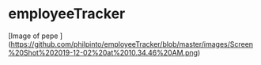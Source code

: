 # employeeTracker
[Image of pepe ] (https://github.com/philpinto/employeeTracker/blob/master/images/Screen%20Shot%202019-12-02%20at%2010.34.46%20AM.png)
